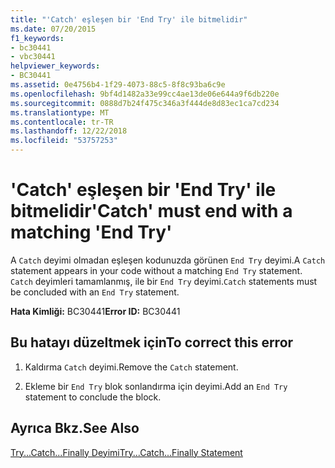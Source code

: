 ```yaml
---
title: "'Catch' eşleşen bir 'End Try' ile bitmelidir"
ms.date: 07/20/2015
f1_keywords:
- bc30441
- vbc30441
helpviewer_keywords:
- BC30441
ms.assetid: 0e4756b4-1f29-4073-88c5-8f8c93ba6c9e
ms.openlocfilehash: 9bf4d1482a33e99cc4ae13de06e644a9f6db220e
ms.sourcegitcommit: 0888d7b24f475c346a3f444de8d83ec1ca7cd234
ms.translationtype: MT
ms.contentlocale: tr-TR
ms.lasthandoff: 12/22/2018
ms.locfileid: "53757253"
---
```

# <a name="catch-must-end-with-a-matching-end-try"></a><span data-ttu-id="9acc7-102">'Catch' eşleşen bir 'End Try' ile bitmelidir</span><span class="sxs-lookup"><span data-stu-id="9acc7-102">'Catch' must end with a matching 'End Try'</span></span>
<span data-ttu-id="9acc7-103">A `Catch` deyimi olmadan eşleşen kodunuzda görünen `End Try` deyimi.</span><span class="sxs-lookup"><span data-stu-id="9acc7-103">A `Catch` statement appears in your code without a matching `End Try` statement.</span></span> <span data-ttu-id="9acc7-104">`Catch` deyimleri tamamlanmış, ile bir `End Try` deyimi.</span><span class="sxs-lookup"><span data-stu-id="9acc7-104">`Catch` statements must be concluded with an `End Try` statement.</span></span>  
  
 <span data-ttu-id="9acc7-105">**Hata Kimliği:** BC30441</span><span class="sxs-lookup"><span data-stu-id="9acc7-105">**Error ID:** BC30441</span></span>  
  
## <a name="to-correct-this-error"></a><span data-ttu-id="9acc7-106">Bu hatayı düzeltmek için</span><span class="sxs-lookup"><span data-stu-id="9acc7-106">To correct this error</span></span>  
  
1.  <span data-ttu-id="9acc7-107">Kaldırma `Catch` deyimi.</span><span class="sxs-lookup"><span data-stu-id="9acc7-107">Remove the `Catch` statement.</span></span>  
  
2.  <span data-ttu-id="9acc7-108">Ekleme bir `End Try` blok sonlandırma için deyimi.</span><span class="sxs-lookup"><span data-stu-id="9acc7-108">Add an `End Try` statement to conclude the block.</span></span>  
  
## <a name="see-also"></a><span data-ttu-id="9acc7-109">Ayrıca Bkz.</span><span class="sxs-lookup"><span data-stu-id="9acc7-109">See Also</span></span>  
 [<span data-ttu-id="9acc7-110">Try...Catch...Finally Deyimi</span><span class="sxs-lookup"><span data-stu-id="9acc7-110">Try...Catch...Finally Statement</span></span>](../../visual-basic/language-reference/statements/try-catch-finally-statement.md)  
 

